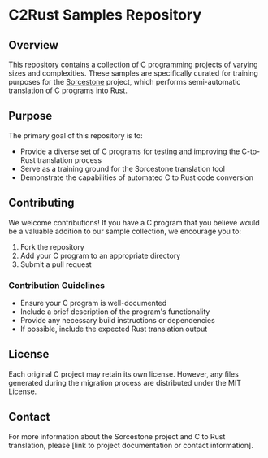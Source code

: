 # C2Rust Samples Repository

## Overview

This repository contains a collection of C programming projects of varying sizes and complexities. These samples are specifically curated for training purposes for the [Sorcestone](https://github.com/digital-galaxy-llc/sorcestone) project, which performs semi-automatic translation of C programs into Rust.

## Purpose

The primary goal of this repository is to:
- Provide a diverse set of C programs for testing and improving the C-to-Rust translation process
- Serve as a training ground for the Sorcestone translation tool
- Demonstrate the capabilities of automated C to Rust code conversion

## Contributing

We welcome contributions! If you have a C program that you believe would be a valuable addition to our sample collection, we encourage you to:

1. Fork the repository
2. Add your C program to an appropriate directory
3. Submit a pull request

### Contribution Guidelines

- Ensure your C program is well-documented
- Include a brief description of the program's functionality
- Provide any necessary build instructions or dependencies
- If possible, include the expected Rust translation output

## License

Each original C project may retain its own license. However, any files generated during the migration process are distributed under the MIT License.

## Contact

For more information about the Sorcestone project and C to Rust translation, please [link to project documentation or contact information].
